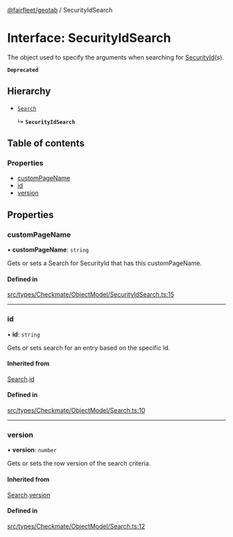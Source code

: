 [@fairfleet/geotab](../README.md) / SecurityIdSearch

# Interface: SecurityIdSearch

The object used to specify the arguments when searching for
 [SecurityId](SecurityId.md)(s).

**`Deprecated`**

## Hierarchy

- [`Search`](Search.md)

  ↳ **`SecurityIdSearch`**

## Table of contents

### Properties

- [customPageName](SecurityIdSearch.md#custompagename)
- [id](SecurityIdSearch.md#id)
- [version](SecurityIdSearch.md#version)

## Properties

### customPageName

• **customPageName**: `string`

Gets or sets a Search for SecurityId that has this customPageName.

#### Defined in

[src/types/Checkmate/ObjectModel/SecurityIdSearch.ts:15](https://github.com/fairfleet/geotab/blob/ff38bfc/src/types/Checkmate/ObjectModel/SecurityIdSearch.ts#L15)

___

### id

• **id**: `string`

Gets or sets search for an entry based on the specific Id.

#### Inherited from

[Search](Search.md).[id](Search.md#id)

#### Defined in

[src/types/Checkmate/ObjectModel/Search.ts:10](https://github.com/fairfleet/geotab/blob/ff38bfc/src/types/Checkmate/ObjectModel/Search.ts#L10)

___

### version

• **version**: `number`

Gets or sets the row version of the search criteria.

#### Inherited from

[Search](Search.md).[version](Search.md#version)

#### Defined in

[src/types/Checkmate/ObjectModel/Search.ts:12](https://github.com/fairfleet/geotab/blob/ff38bfc/src/types/Checkmate/ObjectModel/Search.ts#L12)
